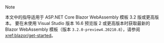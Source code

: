 > [!NOTE]
> 本文中的指导适用于 ASP.NET Core Blazor WebAssembly 模板 3.2 版或更高版本。 要在未使用 Visual Studio 版本 16.6 预览版 2 或更高版本时获取最新的 Blazor WebAssembly 模板（版本 `3.2.0-preview4.20210.8`），请参阅 <xref:blazor/get-started>。
